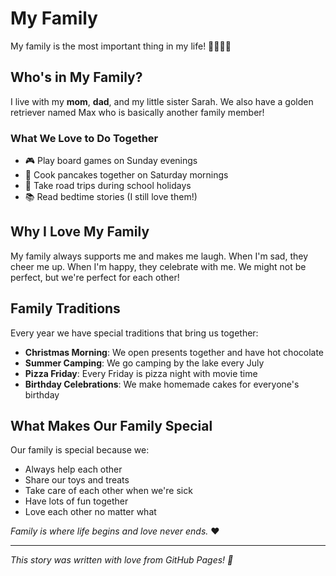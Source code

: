 # My Family

My family is the most important thing in my life! 👨‍👩‍👧‍👦

## Who's in My Family?

I live with my **mom**, **dad**, and my little sister Sarah. We also have a golden retriever named Max who is basically another family member!

### What We Love to Do Together

- 🎮 Play board games on Sunday evenings
- 🍳 Cook pancakes together on Saturday mornings  
- 🚗 Take road trips during school holidays
- 📚 Read bedtime stories (I still love them!)

## Why I Love My Family

My family always supports me and makes me laugh. When I'm sad, they cheer me up. When I'm happy, they celebrate with me. We might not be perfect, but we're perfect for each other!

## Family Traditions

Every year we have special traditions that bring us together:

- **Christmas Morning**: We open presents together and have hot chocolate
- **Summer Camping**: We go camping by the lake every July
- **Pizza Friday**: Every Friday is pizza night with movie time
- **Birthday Celebrations**: We make homemade cakes for everyone's birthday

## What Makes Our Family Special

Our family is special because we:
- Always help each other
- Share our toys and treats
- Take care of each other when we're sick
- Have lots of fun together
- Love each other no matter what

*Family is where life begins and love never ends.* ❤️

---

*This story was written with love from GitHub Pages! 🚀*